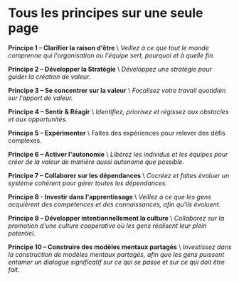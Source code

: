 # Tous les principes sur une seule page


**Principe 1 – Clarifier la raison d'être** \ _Veillez à ce que tout le monde comprenne qui l'organisation ou l'équipe sert, pourquoi et à quelle fin._

**Principe 2 – Développer la Stratégie** \ _Développez une stratégie pour guider la création de valeur._

**Principe 3 – Se concentrer sur la valeur** \ _Focalisez votre travail quotidien sur l'apport de valeur._

**Principe 4 – Sentir & Réagir** \ _Identifiez, priorisez et régissez aux obstacles et aux opportunités._

**Principe 5 – Expérimenter** \ Faites des expériences pour relever des défis complexes.

**Principe 6 – Activer l'autonomie** \ _Libérez les individus et les équipes pour créer de la valeur de manière aussi autonome que possible._

**Principe 7 – Collaborer sur les dépendances** \ _Cocréez et faites évoluer un système cohérent pour gérer toutes les dépendances._

**Principe 8 - Investir dans l'apprentissage** \ _Veillez à ce que les gens acquièrent des compétences et des connaissances, afin qu'ils évoluent._

**Principe 9 – Développer intentionnellement la culture** \ _Collaborez sur la promotion d'une culture coopérative où les gens réalisent leur plein potentiel._

**Principe 10 – Construire des modèles mentaux partagés** \ _Investissez dans la construction de modèles mentaux partagés, afin que les gens puissent entamer un dialogue significatif sur ce qui se passe et sur ce qui doit être fait._

